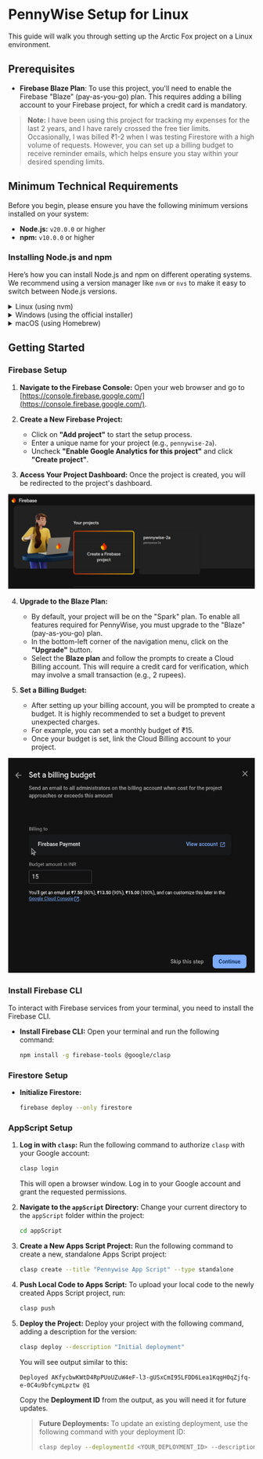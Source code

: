 # PennyWise Setup for Linux

This guide will walk you through setting up the Arctic Fox project on a Linux environment.

## Prerequisites

- **Firebase Blaze Plan**: To use this project, you'll need to enable the Firebase "Blaze" (pay-as-you-go) plan. This
  requires adding a billing account to your Firebase project, for which a credit card is mandatory.

> **Note:** I have been using this project for tracking my expenses for the last 2 years, and I have rarely crossed the
> free tier limits. Occasionally, I was billed ₹1-2 when I was testing Firestore with a high volume of requests.
> However, you can set up a billing budget to receive reminder emails, which helps ensure you stay within your desired
> spending limits.

## Minimum Technical Requirements

Before you begin, please ensure you have the following minimum versions installed on your system:

- **Node.js:** `v20.0.0` or higher
- **npm:** `v10.0.0` or higher

### Installing Node.js and npm

Here’s how you can install Node.js and npm on different operating systems. We recommend using a version manager like
`nvm` or `nvs` to make it easy to switch between Node.js versions.

<details>
<summary>Linux (using nvm)</summary>

1. **Install nvm (Node Version Manager):**
   Open your terminal and run the following command to install `nvm`:
   ```bash
   curl -o- https://raw.githubusercontent.com/nvm-sh/nvm/v0.39.3/install.sh | bash
   ```
   After the installation, restart your terminal or run `source ~/.bashrc` (or `~/.zshrc`) to apply the changes.

2. **Install Node.js:**
   Now, you can install the latest LTS version of Node.js with:
   ```bash
   nvm install --lts
   nvm use --lts
   ```
   This will also install the corresponding version of `npm`.

3. **Verify the Installation:**
   Run the following commands to ensure everything is set up correctly:
   ```bash
   node -v
   npm -v
   ```

</details>

<details>
<summary>Windows (using the official installer)</summary>

1. **Download the Installer:**
   Go to the [official Node.js website](https://nodejs.org/en/download/) and download the Windows Installer (`.msi`) for
   the LTS version.

2. **Run the Installer:**
    - Double-click the downloaded `.msi` file.
    - Follow the prompts in the setup wizard. Make sure to select the option to install **"Tools for Native Modules"**
      if you plan to work with packages that require compilation.
    - The installer will automatically add `node` and `npm` to your system's PATH.

3. **Verify the Installation:**
   Open a new Command Prompt or PowerShell window and run:
   ```bash
   node -v
   npm -v
   ```

</details>

<details>
<summary>macOS (using Homebrew)</summary>

1. **Install Homebrew (if not already installed):**
   Open your terminal and run the following command to install Homebrew:
   ```bash
   /bin/bash -c "$(curl -fsSL https://raw.githubusercontent.com/Homebrew/install/HEAD/install.sh)"
   ```

2. **Install Node.js:**
   Once Homebrew is installed, you can install Node.js with a single command:
   ```bash
   brew install node
   ```
   This will install the latest version of Node.js and `npm`.

3. **Verify the Installation:**
   Run the following commands to ensure everything is set up correctly:
   ```bash
   node -v
   npm -v
   ```

</details>

## Getting Started

### Firebase Setup

1. **Navigate to the Firebase Console:**
   Open your web browser and go to [https://console.firebase.google.com/](https://console.firebase.google.com/).

2. **Create a New Firebase Project:**
    - Click on **"Add project"** to start the setup process.
    - Enter a unique name for your project (e.g., `pennywise-2a`).
    - Uncheck **"Enable Google Analytics for this project"** and click **"Create project"**.

3. **Access Your Project Dashboard:**
   Once the project is created, you will be redirected to the project's dashboard.

![Firebase Dashboard](pics/ss1.png)

4. **Upgrade to the Blaze Plan:**
    - By default, your project will be on the "Spark" plan. To enable all features required for PennyWise, you must
      upgrade to the "Blaze" (pay-as-you-go) plan.
    - In the bottom-left corner of the navigation menu, click on the **"Upgrade"** button.
    - Select the **Blaze plan** and follow the prompts to create a Cloud Billing account. This will require a credit
      card for verification, which may involve a small transaction (e.g., 2 rupees).

5. **Set a Billing Budget:**
    - After setting up your billing account, you will be prompted to create a budget. It is highly recommended to set a
      budget to prevent unexpected charges.
    - For example, you can set a monthly budget of ₹15.
    - Once your budget is set, link the Cloud Billing account to your project.

![Link Cloud Billing Account](pics/ss2.png)

### Install Firebase CLI

To interact with Firebase services from your terminal, you need to install the Firebase CLI.

- **Install Firebase CLI:**
  Open your terminal and run the following command:
    ```bash
    npm install -g firebase-tools @google/clasp
    ```

### Firestore Setup

-  **Initialize Firestore:**
    ```bash
   firebase deploy --only firestore
   ```

### AppScript Setup

1.  **Log in with `clasp`:**
    Run the following command to authorize `clasp` with your Google account:
    ```bash
    clasp login
    ```
    This will open a browser window. Log in to your Google account and grant the requested permissions.

2.  **Navigate to the `appScript` Directory:**
    Change your current directory to the `appScript` folder within the project:
    ```bash
    cd appScript
    ```

3.  **Create a New Apps Script Project:**
    Run the following command to create a new, standalone Apps Script project:
    ```bash
    clasp create --title "Pennywise App Script" --type standalone
    ```

4.  **Push Local Code to Apps Script:**
    To upload your local code to the newly created Apps Script project, run:
    ```bash
    clasp push
    ```

5.  **Deploy the Project:**
    Deploy your project with the following command, adding a description for the version:
    ```bash
    clasp deploy --description "Initial deployment"
    ```
    You will see output similar to this:
    ```
    Deployed AKfycbwKWtD4RpPUoUZuW4eF-l3-gUSxCmI95LFDD6Lea1KqgH0qZjfq-e-0C4u9bfcymLpztw @1
    ```
    Copy the **Deployment ID** from the output, as you will need it for future updates.

    > **Future Deployments:**
    > To update an existing deployment, use the following command with your deployment ID:
    > ```bash
    > clasp deploy --deploymentId <YOUR_DEPLOYMENT_ID> --description "New version description"
    > ```
